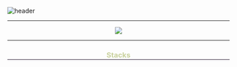 ![header](https://capsule-render.vercel.app/api?type=waving&color=auto&height=300&section=header&text=capsule%20render&fontSize=90)

***

<div align="center">
  <img src="https://capsule-render.vercel.app/api?type=waving&color=auto&height=300&section=header&text=capsule%20render&fontSize=90"
</div>

*** 
<div align="center">
  <div style="text-align: center;">
    <h3 style="border-bottom: 1px solid #22162d; color: #c9d19d;"> Stacks </h3>
    
  </div>
</div>

<!---
MINO1020/MINO1020 is a ✨ special ✨ repository because its `README.md` (this file) appears on your GitHub profile.
You can click the Preview link to take a look at your changes.
--->
